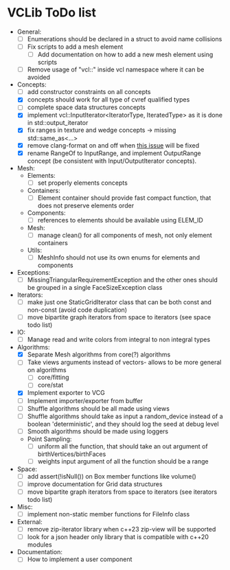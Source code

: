 # VCLib ToDo list

- General:
  - [ ] Enumerations should be declared in a struct to avoid name collisions
  - [ ] Fix scripts to add a mesh element
    - [ ] Add documentation on how to add a new mesh element using scripts
  - [ ] Remove usage of "vcl::" inside vcl namespace where it can be avoided
- Concepts:
  - [ ] add constructor constraints on all concepts
  - [x] concepts should work for all type of cvref qualified types
  - [ ] complete space data structures concepts
  - [x] implement vcl::InputIterator<IteratorType, IteratedType> as it is done in std::output_iterator
  - [x] fix ranges in texture and wedge concepts -> missing std::same_as<...>
  - [x] remove clang-format on and off when [this issue](https://github.com/llvm/llvm-project/issues/59412) will be fixed
  - [x] rename RangeOf to InputRange, and implement OutputRange concept (be consistent with Input/OutputIterator concepts).
- Mesh:
  - Elements:
    - [ ] set properly elements concepts
  - Containers:
    - [ ] Element container should provide fast compact function, that does not preserve elements order
  - Components:
    - [ ] references to elements should be available using ELEM_ID
  - Mesh:
    - [ ] manage clean() for all components of mesh, not only element containers
  - Utils:
    - [ ] MeshInfo should not use its own enums for elements and components
- Exceptions:
  - [ ] MissingTriangularRequirementException and the other ones should be grouped in a single FaceSizeException class
- Iterators:
  - [ ] make just one StaticGridIterator class that can be both const and non-const (avoid code duplication)
  - [ ] move bipartite graph iterators from space to iterators (see space todo list)
- IO:
  - [ ] Manage read and write colors from integral to non integral types
- Algorithms:
  - [x] Separate Mesh algorithms from core(?) algorithms
  - [ ] Take views arguments instead of vectors- allows to be more general on algorithms
    - [ ] core/fitting
    - [ ] core/stat
  - [x] Implement exporter to VCG
  - [ ] Implement importer/exporter from buffer
  - [ ] Shuffle algorithms should be all made using views
  - [ ] Shuffle algorithms should take as input a random_device instead of a boolean 'deterministic', and they should log the seed at debug level
  - [ ] Smooth algorithms should be made using loggers
  - Point Sampling:
    - [ ] uniform all the function, that should take an out argument of birthVertices/birthFaces
    - [ ] weights input argument of all the function should be a range
- Space:
  - [ ] add assert(!isNull()) on Box member functions like volume()
  - [ ] improve documentation for Grid data structures
  - [ ] move bipartite graph iterators from space to iterators (see iterators todo list)
- Misc:
  - [ ] implement non-static member functions for FileInfo class
- External:
  - [ ] remove zip-iterator library when c++23 zip-view will be supported
  - [ ] look for a json header only library that is compatible with c++20 modules
- Documentation:
  - [ ] How to implement a user component
